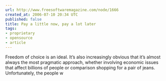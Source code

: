 ```yaml
---
url: http://www.freesoftwaremagazine.com/node/1666
created_at: 2006-07-10 20:34 UTC
published: false
title: Pay a little now, pay a lot later
tags:
- proprietary
- opensource
- article
---
```


Freedom of choice is an ideal. It’s also increasingly obvious that it’s almost always the most pragmatic approach, whether involving economic issues that affect billions of people or comparison shopping for a pair of jeans. Unfortunately, the people w
